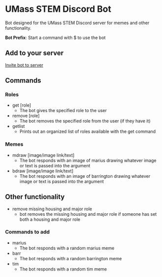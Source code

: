 # UMass STEM Discord Bot

Bot designed for the UMass STEM Discord server for memes and other functionality.

**Bot Prefix**: Start a command with $ to use the bot

## Add to your server

[Invite bot to server](https://discordapp.com/api/oauth2/authorize?client_id=552254598279069708&permissions=1342179392&scope=bot)

## Commands
### Roles
- get [role]
  - The bot gives the specified role to the user
- remove [role]
  - The bot removes the specified role from the user (if they have it)
- getlist
  - Prints out an organized list of roles available with the get command
  
 ### Memes
- mdraw [image/image link/text]
  - The bot responds with an image of marius drawing whatever image or text is passed into the argument
- bdraw [image/image link/text]
  - The bot responds with an image of barrington drawing whatever image or text is passed into the argument
  
## Other functionality
- remove missing housing and major role
  - bot removes the missing housing and major role if someone has set both a housing and major role

### Commands to add
- marius
  - The bot responds with a random marius meme
- barr
  - The bot responds with a random barrington meme
- tim
  - The bot responds with a random tim meme



